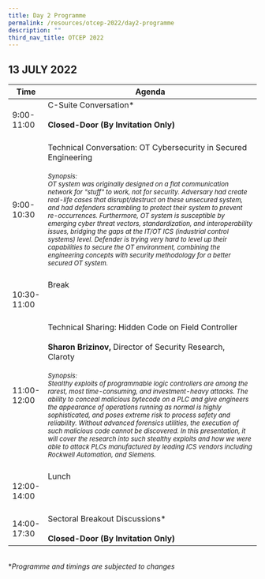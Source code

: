 ```yaml
---
title: Day 2 Programme
permalink: /resources/otcep-2022/day2-programme
description: ""
third_nav_title: OTCEP 2022
---
```



## 13 JULY 2022

| Time | Agenda|
| ------- | ---------                                        |
| 9:00-<br> 11:00<br>  | C-Suite Conversation*<br><br> **Closed-Door (By Invitation Only)**<br><br>|
| 9:00-<br> 10:30<br> | Technical Conversation: OT Cybersecurity in Secured Engineering<br><br><font size="2"><i>Synopsis: <br>OT system was originally designed on a flat communication network for "stuff" to work, not for security. Adversary had create real-life cases that disrupt/destruct on these unsecured system, and had defenders scrambling to protect their system to prevent re-occurrences. Furthermore, OT system is susceptible by emerging cyber threat vectors, standardization, and interoperability issues, bridging the gaps at the IT/OT ICS (industrial control systems) level. Defender is trying very hard to level up their capabilities to secure the OT environment, combining the engineering concepts with security methodology for a better secured OT system.</i></font><br><br>|
| 10:30-<br> 11:00<br> | Break<br><br><br><br>|
| 11:00-<br> 12:00<br>  | Technical Sharing: Hidden Code on Field Controller<br><br>**Sharon Brizinov,** Director of Security Research, Claroty<br><br><font size="2"><i>Synopsis: <br>Stealthy exploits of programmable logic controllers are among the rarest, most time-consuming, and investment-heavy attacks. The ability to conceal malicious bytecode on a PLC and give engineers the appearance of operations running as normal is highly sophisticated, and poses extreme risk to process safety and reliability. Without advanced forensics utilities, the execution of such malicious code cannot be discovered. In this presentation, it will cover the research into such stealthy exploits and how we were able to attack PLCs manufactured by leading ICS vendors including Rockwell Automation, and Siemens.</i></font><br><br>|
| 12:00-<br> 14:00<br> | Lunch <br><br><br><br>|
| 14:00-<br> 17:30<br> | Sectoral Breakout Discussions*<br><br> **Closed-Door (By Invitation Only)**<br>|

	
<br>
*<i>Programme and timings are subjected to changes<i>